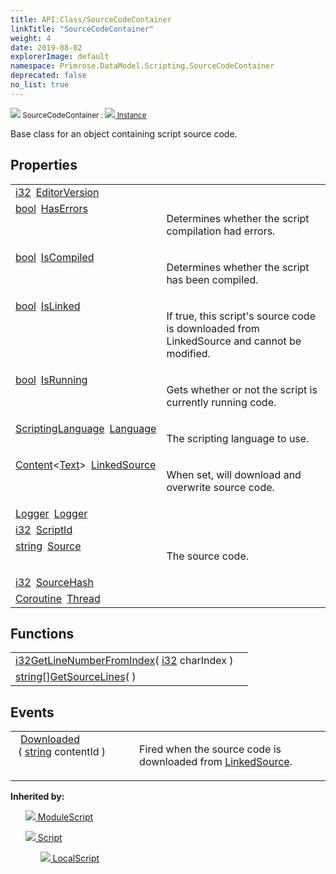 ```yaml
---
title: API:Class/SourceCodeContainer
linkTitle: "SourceCodeContainer"
weight: 4
date: 2019-08-02
explorerImage: default
namespace: Primrose.DataModel.Scripting.SourceCodeContainer
deprecated: false
no_list: true
---
```

<small class="inheritance">
<span class="" href="/docs/api-reference/Class/SourceCodeContainer"><img src="/icons/silk/default.png"/>&nbsp;SourceCodeContainer</span>&nbsp;:&nbsp;<a class="" href="/docs/api-reference/Class/Instance"><img src="/icons/silk/default.png"/>&nbsp;Instance</a></small>
<p class="summary">

Base class for an object containing script source code.

</p>
 
## Properties
 
<table class="studiohide">
<tbody>
<tr class="function-row ">
<td style="vertical-align:top;white-space:normal;">
<div>
<a class="type" href="/docs/api-reference/System/Primitives#int32">i32</a><span class="method-body" style="text-indent: -2em; padding-left: 0.5em"><a class="name" href="EditorVersion">EditorVersion</a></span></td>
<td style="vertical-align:top;white-space:normal;">
</td>
</tr>

<tr class="function-row ">
<td style="vertical-align:top;white-space:normal;">
<div>
<a class="type" href="/docs/api-reference/System/Primitives#boolean">bool</a><span class="method-body" style="text-indent: -2em; padding-left: 0.5em"><a class="name" href="HasErrors">HasErrors</a></span></td>
<td style="vertical-align:top;white-space:normal;">
<p>
Determines whether the script compilation had errors.
</p></td>
</tr>

<tr class="function-row ">
<td style="vertical-align:top;white-space:normal;">
<div>
<a class="type" href="/docs/api-reference/System/Primitives#boolean">bool</a><span class="method-body" style="text-indent: -2em; padding-left: 0.5em"><a class="name" href="IsCompiled">IsCompiled</a></span></td>
<td style="vertical-align:top;white-space:normal;">
<p>
Determines whether the script has been compiled.
</p></td>
</tr>

<tr class="function-row ">
<td style="vertical-align:top;white-space:normal;">
<div>
<a class="type" href="/docs/api-reference/System/Primitives#boolean">bool</a><span class="method-body" style="text-indent: -2em; padding-left: 0.5em"><a class="name" href="IsLinked">IsLinked</a></span></td>
<td style="vertical-align:top;white-space:normal;">
<p>
If true, this script's source code is downloaded from LinkedSource and cannot be modified.
</p></td>
</tr>

<tr class="function-row ">
<td style="vertical-align:top;white-space:normal;">
<div>
<a class="type" href="/docs/api-reference/System/Primitives#boolean">bool</a><span class="method-body" style="text-indent: -2em; padding-left: 0.5em"><a class="name" href="IsRunning">IsRunning</a></span></td>
<td style="vertical-align:top;white-space:normal;">
<p>
Gets whether or not the script is currently running code.
</p></td>
</tr>

<tr class="function-row ">
<td style="vertical-align:top;white-space:normal;">
<div>
<a class="type" href="/docs/api-reference/Enum/ScriptingLanguage">ScriptingLanguage</a><span class="method-body" style="text-indent: -2em; padding-left: 0.5em"><a class="name" href="Language">Language</a></span></td>
<td style="vertical-align:top;white-space:normal;">
<p>
The scripting language to use.
</p></td>
</tr>

<tr class="function-row ">
<td style="vertical-align:top;white-space:normal;">
<div>
<a class="type" href="/docs/api-reference/Misc/Content">Content</a><<a class="type" href="/docs/api-reference/Asset/Text">Text</a>><span class="method-body" style="text-indent: -2em; padding-left: 0.5em"><a class="name" href="LinkedSource">LinkedSource</a></span></td>
<td style="vertical-align:top;white-space:normal;">
<p>
When set, will download and overwrite source code.
</p></td>
</tr>

<tr class="function-row ">
<td style="vertical-align:top;white-space:normal;">
<div>
<a class="type" href="/docs/api-reference/Misc/Logger">Logger</a><span class="method-body" style="text-indent: -2em; padding-left: 0.5em"><a class="name" href="Logger">Logger</a></span></td>
<td style="vertical-align:top;white-space:normal;">
</td>
</tr>

<tr class="function-row ">
<td style="vertical-align:top;white-space:normal;">
<div>
<a class="type" href="/docs/api-reference/System/Primitives#int32">i32</a><span class="method-body" style="text-indent: -2em; padding-left: 0.5em"><a class="name" href="ScriptId">ScriptId</a></span></td>
<td style="vertical-align:top;white-space:normal;">
</td>
</tr>

<tr class="function-row ">
<td style="vertical-align:top;white-space:normal;">
<div>
<a class="type" href="/docs/api-reference/System/string">string</a><span class="method-body" style="text-indent: -2em; padding-left: 0.5em"><a class="name" href="Source">Source</a></span></td>
<td style="vertical-align:top;white-space:normal;">
<p>
The source code.
</p></td>
</tr>

<tr class="function-row ">
<td style="vertical-align:top;white-space:normal;">
<div>
<a class="type" href="/docs/api-reference/System/Primitives#int32">i32</a><span class="method-body" style="text-indent: -2em; padding-left: 0.5em"><a class="name" href="SourceHash">SourceHash</a></span></td>
<td style="vertical-align:top;white-space:normal;">
</td>
</tr>

<tr class="function-row ">
<td style="vertical-align:top;white-space:normal;">
<div>
<a class="type" href="/docs/api-reference/Misc/Coroutine">Coroutine</a><span class="method-body" style="text-indent: -2em; padding-left: 0.5em"><a class="name" href="Thread">Thread</a></span></td>
<td style="vertical-align:top;white-space:normal;">
</td>
</tr>

</tbody>
</table>
 
## Functions
 
<table class="studiohide">
<tbody>
<tr class="function-row ">
<td style="vertical-align:top;white-space:normal;">
<div>
<a class="type" href="/docs/api-reference/System/Primitives#int32">i32</a><span class="method-body" style="text-indent: -2em;"><a class="method-name  " href="GetLineNumberFromIndex">GetLineNumberFromIndex</a></span><span style="display: inline-block">( <span class="param" style="white-space: nowrap"><a class="type" href="/docs/api-reference/System/Primitives#int32">i32</a> charIndex</span> )</span></span></div></td>
<td style="vertical-align:top;white-space:normal;">
</td>
</tr>

<tr class="function-row ">
<td style="vertical-align:top;white-space:normal;">
<div>
<span><a class="type" href="/docs/api-reference/System/string">string</a>[]</span><span class="method-body" style="text-indent: -2em;"><a class="method-name  " href="GetSourceLines">GetSourceLines</a></span><span style="display: inline-block">( <span class="param" style="white-space: nowrap"></span> )</span></span></div></td>
<td style="vertical-align:top;white-space:normal;">
</td>
</tr>

</tbody>
</table>
 
## Events
 
<table class="studiohide">
<tbody>
<tr class="function-row ">
<td style="vertical-align:top;white-space:normal;">
<span class="event-body" style="text-indent: -2em; padding-left: 0.5em"><a class="event-name " href="Downloaded">Downloaded</a></span><span style="display: inline-block">&nbsp;( <span class="param" style="white-space: nowrap"><a class="type" href="/docs/api-reference/System/string">string</a> contentId</span> )</span></span></td>
<td style="vertical-align:top;white-space:normal;">
<p>
Fired when the source code is downloaded from <a href="/docs/api-reference/Class/SourceCodeContainer/LinkedSource" >LinkedSource</a>.
</p></td>
</tr>

</tbody>
</table>
<b>
Inherited by:</b>
<div class="inheritors">
<ul class="root">
<a class="" href="/docs/api-reference/Class/ModuleScript"><img src="/icons/silk/script_module.png"/>&nbsp;ModuleScript</a>
<ul class="nested">
</ul>
<a class="" href="/docs/api-reference/Class/Script"><img src="/icons/silk/script.png"/>&nbsp;Script</a>
<ul class="nested">
<a class="" href="/docs/api-reference/Class/LocalScript"><img src="/icons/silk/script_local.png"/>&nbsp;LocalScript</a>
<ul class="nested">
</ul>
</ul>
</ul>
</div>
